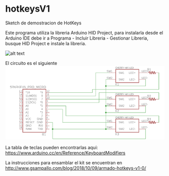 # hotkeysV1
Sketch de demostracion de HotKeys

Este programa utiliza la libreria Arduino HID Project, para instalarla desde el Arduino IDE debe ir a Programa - Incluir Libreria - Gestionar Libreria, busque HID Project e instale la libreria.

![alt text](http://www.gsampallo.com/blog/wp-content/uploads/2018/10/teclado_armado1.png "Esquematico")

El circuito es el siguiente
![alt text](https://raw.githubusercontent.com/gsampallo/hotkeysV1/master/esquematico.png "Esquematico")

La tabla de teclas pueden encontrarlas aqui: https://www.arduino.cc/en/Reference/KeyboardModifiers

La instrucciones para ensamblar el kit se encuentran en http://www.gsampallo.com/blog/2018/10/09/armado-hotkeys-v1-0/


